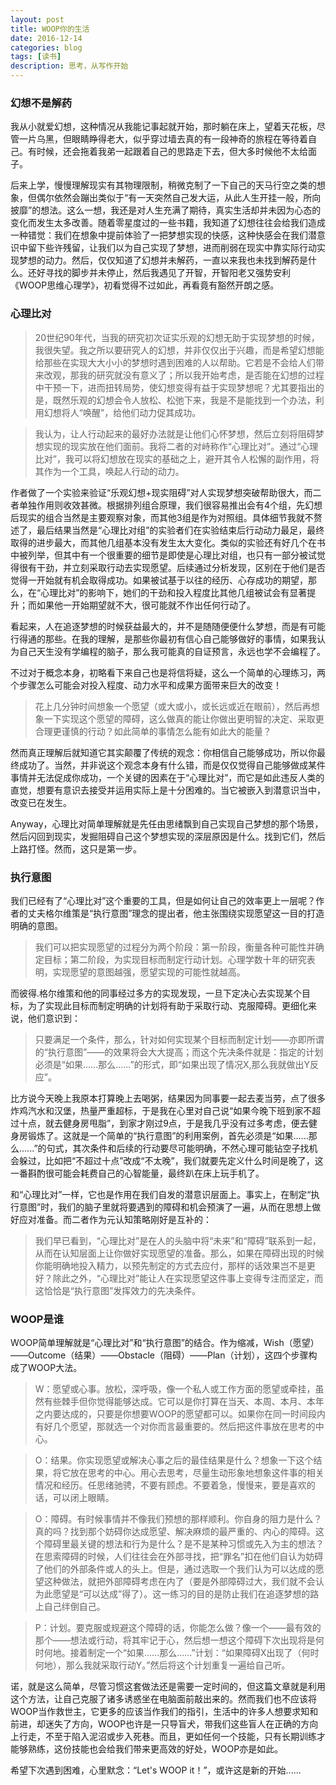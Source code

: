 ```yaml
---
layout: post
title: WOOP你的生活
date: 2016-12-14
categories: blog
tags: [读书]
description: 思考，从写作开始
---
```


### 幻想不是解药

我从小就爱幻想，这种情况从我能记事起就开始，那时躺在床上，望着天花板，尽管一片乌黑，但眼睛睁得老大，似乎穿过墙去真的有一段神奇的旅程在等待着自己。有时候，还会拖着我弟一起跟着自己的思路走下去，但大多时候他不太给面子。

后来上学，慢慢理解现实有其物理限制，稍微克制了一下自己的天马行空之类的想象，但偶尔依然会蹦出类似于“有一天突然自己发大运，从此人生开挂一般，所向披靡”的想法。这么一想，我还是对人生充满了期待，真实生活却并未因为心态的变化而发生太多改善。随着零星度过的一些书籍，我知道了幻想往往会给我们造成一种错觉：我们在想象中提前体验了一把梦想实现的快感，这种快感会在我们潜意识中留下些许残留，让我们以为自己实现了梦想，进而削弱在现实中靠实际行动实现梦想的动力。然后，仅仅知道了幻想并未解药，一直以来我也未找到解药是什么。还好寻找的脚步并未停止，然后我遇见了开智，开智阳老又强势安利《WOOP思维心理学》，初看觉得不过如此，再看竟有豁然开朗之感。

### 心理比对

> 20世纪90年代，当我的研究初次证实乐观的幻想无助于实现梦想的时候，我很失望。我之所以要研究人的幻想，并非仅仅出于兴趣，而是希望幻想能给那些在实现大大小小的梦想时遇到困难的人以帮助。它若是不会给人们带来改观，那我的研究就没有意义了；所以我开始考虑，是否能在幻想的过程中干预一下，进而扭转局势，使幻想变得有益于实现梦想呢？尤其要指出的是，既然乐观的幻想会令人放松、松弛下来，我是不是能找到一个办法，利用幻想将人“唤醒”，给他们动力促其成功。

> 我认为，让人行动起来的最好办法就是让他们心怀梦想，然后立刻将阻碍梦想实现的现实放在他们面前。我将二者的对峙称作“心理比对”。通过“心理比对”，我可以将幻想放在现实的基础之上，避开其令人松懈的副作用，将其作为一个工具，唤起人行动的动力。

作者做了一个实验来验证“乐观幻想+现实阻碍”对人实现梦想突破帮助很大，而二者单独作用则收效甚微。根据排列组合原理，我们很容易推出会有4个组，先幻想后现实的组合当然是主要观察对象，而其他3组是作为对照组。具体细节我就不赘述了，最后结果当然是“心理比对组”的实验者们在实验结束后行动动力最足，最终取得的进步最大，而其他几组基本没有发生太大变化。类似的实验还有好几个在书中被列举，但其中有一个很重要的细节是即使是心理比对组，也只有一部分被试觉得很有干劲，并立刻采取行动去实现愿望。后续通过分析发现，区别在于他们是否觉得一开始就有机会取得成功。如果被试基于以往的经历、心存成功的期望，那么，在“心理比对”的影响下，她们的干劲和投入程度比其他几组被试会有显著提升；而如果他一开始期望就不大，很可能就不作出任何行动了。

看起来，人在追逐梦想的时候获益最大的，并不是随随便便什么梦想，而是有可能行得通的那些。在我的理解，是那些你最初有信心自己能够做好的事情，如果我认为自己天生没有学编程的脑子，那么我可能真的自证预言，永远也学不会编程了。

不过对于概念本身，初略看下来自己也是将信将疑，这么一个简单的心理练习，两个步骤怎么可能会对投入程度、动力水平和成果方面带来巨大的改变！

> 花上几分钟时间想象一个愿望（或大或小，或长远或近在眼前），然后再想象一下实现这个愿望的障碍，这么做真的能让你做出更明智的决定、采取更合理更谨慎的行动？如此简单的事情怎么能有如此大的能量？

然而真正理解后就知道它其实颠覆了传统的观念：你相信自己能够成功，所以你最终成功了。当然，并非说这个观念本身有什么错，而是仅仅觉得自己能够做成某件事情并无法促成你成功，一个关键的因素在于“心理比对”，而它是如此违反人类的直觉，想要有意识去接受并运用实际上是十分困难的。当它被嵌入到潜意识当中，改变已在发生。

Anyway，心理比对简单理解就是先任由思绪飘到自己实现自己梦想的那个场景，然后闪回到现实，发掘阻碍自己这个梦想实现的深层原因是什么。找到它们，然后上路打怪。然而，这只是第一步。


### 执行意图

我们已经有了“心理比对”这个重要的工具，但是如何让自己的效率更上一层呢？作者的丈夫格尔维策是“执行意图”理念的提出者，他主张围绕实现愿望这一目的打造明确的意图。

> 我们可以把实现愿望的过程分为两个阶段：第一阶段，衡量各种可能性并确定目标；第二阶段，为实现目标而制定行动计划。心理学数十年的研究表明，实现愿望的意图越强，愿望实现的可能性就越高。

而彼得.格尔维策和他的同事经过多方的实现发现，一旦下定决心去实现某个目标，为了实现此目标而制定明确的计划将有助于采取行动、克服障碍。更细化来说，他们意识到：

> 只要满足一个条件，那么，针对如何实现某个目标而制定计划——亦即所谓的“执行意图”——的效果将会大大提高；而这个先决条件就是：指定的计划必须是“如果......那么......”的形式，即“如果出现了情况X,那么我就做出Y反应”。

比方说今天晚上我原本打算晚上去喝粥，结果因为同事要一起去麦当劳，点了很多炸鸡汽水和汉堡，热量严重超标，于是我在心里对自己说“如果今晚下班到家不超过十点，就去健身房甩脂”，到家才刚过9点，于是我几乎没有过多考虑，便去健身房锻炼了。这就是一个简单的“执行意图”的利用案例，首先必须是“如果......那么......”的句式，其次条件和后续的行动要尽可能明确，不然心理可能钻空子找机会躲过，比如把“不超过十点”改成“不太晚”，我们就要先定义什么时间是晚了，这一番斟酌很可能会耗费自己的心智能量，最终趴在床上玩手机了。

和“心理比对”一样，它也是作用在我们自发的潜意识层面上。事实上，在制定“执行意图”时，我们的脑子里就将要遇到的障碍和机会预演了一遍，从而在思想上做好应对准备。而二者作为元认知策略刚好是互补的：

> 我们早已看到，“心理比对”是在人的头脑中将“未来”和“障碍”联系到一起，从而在认知层面上让你做好实现愿望的准备。那么，如果在障碍出现的时候你能明确地投入精力，以预先制定的方式去应付，那样的话效果岂不是更好？除此之外，“心理比对”能让人在实现愿望这件事上变得专注而坚定，而这恰恰是“执行意图”发挥效力的先决条件。


### WOOP是谁

WOOP简单理解就是“心理比对”和“执行意图”的结合。作为缩减，Wish（愿望）——Outcome（结果）——Obstacle（阻碍）——Plan（计划），这四个步骤构成了WOOP大法。

> W：愿望或心事。放松，深呼吸，像一个私人或工作方面的愿望或牵挂，虽然有些棘手但你觉得能够达成。它可以是你打算在当天、本周、本月、本年之内要达成的，只要是你想要WOOP的愿望都可以。如果你在同一时间段内有好几个愿望，那就选一个对你而言最重要的。然后把这件事放在思考的中心。

> O：结果。你实现愿望或解决心事之后的最佳结果是什么？想象一下这个结果，将它放在思考的中心。用心去思考，尽量生动形象地想象这件事的相关情况和经历。任思绪驰骋，不要有顾虑。不要着急，慢慢来，要是喜欢的话，可以闭上眼睛。

> O：障碍。有时候事情并不像我们预想的那样顺利。你自身的阻力是什么？真的吗？找到那个妨碍你达成愿望、解决麻烦的最严重的、内心的障碍。这个障碍里最关键的想法和行为是什么？是不是某种习惯或先入为主的想法？在思索障碍的时候，人们往往会在外部寻找，把“罪名”扣在他们自认为妨碍了他们的外部条件或人的头上。但是，通过选取一个我们认为可以达成的愿望这种做法，就把外部障碍考虑在内了（要是外部障碍过大，我们就不会认为此愿望是“可以达成”得了）。这一练习的目的是防止我们在追逐梦想的路上自己绊倒自己。

> P：计划。要克服或规避这个障碍的话，你能怎么做？像一个——最有效的那个——想法或行动，将其牢记于心，然后想一想这个障碍下次出现将是何时何地。接着制定一个“如果......那么......”计划：“如果障碍X出现了（何时何地），那么我就采取行动Y。”然后将这个计划重复一遍给自己听。

诺，就是这么简单，尽管习惯这套做法还是需要一定时间的，但这篇文章就是利用这个方法，让自己克服了诸多诱惑坐在电脑面前敲出来的。然而我们也不应该将WOOP当作救世主，它更多的应该当作我们的指引，生活中的许多人想要求知和前进，却迷失了方向，WOOP也许是一只导盲犬，带我们这些盲人在正确的方向上行走，不至于陷入泥沼或步入死巷。而且，更如任何一个技能，只有长期训练才能够熟练，这份技能也会给我们带来更高效的好处，WOOP亦是如此。

希望下次遇到困难，心里默念：“Let's WOOP it！”，或许这是新的开始......
